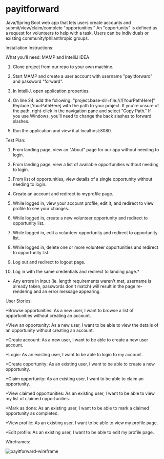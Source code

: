# payitforward

Java/Spring Boot web app that lets users create accounts and submit/view/claim/complete "opportunities."
An "opportunity" is defined as a request for volunteers to help with a task. Users can be individuals or existing community/philanthropic groups.


Installation Instructions:

What you'll need: MAMP and IntelliJ IDEA

1. Clone project from our repo to your own machine.

2. Start MAMP and create a user account with username "payitforward" and password "forward".

3. In IntelliJ, open application.properties.

4. On line 24, add the following: "project.base-dir=file:///[YourPathHere]" Replace [YourPathHere] with the path to your project.
If you're unsure of the path, right-click in the navigation pane and select "Copy Path." If you use Windows, you'll need to change the back slashes to forward slashes.

5. Run the application and view it at localhost:8080.

Test Plan:

1. From landing page, view an "About" page for our app without needing to login.

2. From landing page, view a list of available opportunities without needing to login.

3. From list of opportunities, view details of a single opportunity without needing to login.

4. Create an account and redirect to myprofile page.

5. While logged in, view your account profile, edit it, and redirect to view profile to see your changes.

6. While logged in, create a new volunteer opportunity and redirect to opportunity list.

7. While logged in, edit a volunteer opportunity and redirect to opportunity list.

8. While logged in, delete one or more volunteer opportunities and redirect to opportunity list.

9. Log out and redirect to logout page.

10. Log in with the same credentials and redirect to landing page.*

* Any errors in input (ie. length requirements weren't met, username is already taken, passwords don't match) will result in the page re-rendering and an error message appearing.


User Stories:

*Browse opportunities: As a new user, I want to browse a list of opportunities without creating an account.

*View an opportunity: As a new user, I want to be able to view the details of an opportunity without creating an account.

*Create account: As a new user, I want to be able to create a new user account.

*Login: As an existing user, I want to be able to login to my account.

*Create opportunity: As an existing user, I want to be able to create a new opportunity.

*Claim opportunity: As an existing user, I want to be able to claim an opportunity.

*View claimed opportunities: As an existing user, I want to be able to view my list of claimed opportunities.

*Mark as done: As an existing user, I want to be able to mark a claimed opportunity as completed.

*View profile: As an existing user, I want to be able to view my profile page.

*Edit profile: As an existing user, I want to be able to edit my profile page.


Wireframes:

![payitforward-wireframe](https://user-images.githubusercontent.com/25624304/31366647-0823ea7c-ad27-11e7-8896-4022a72bb451.jpg)


